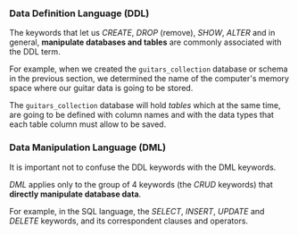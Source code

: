 ### Data Definition Language (DDL)

The keywords that let us _CREATE_, _DROP_ (remove), _SHOW_, _ALTER_ and in general, __manipulate databases and tables__ are commonly associated with the DDL term.

For example, when we created the `guitars_collection` database or schema in the previous section, we determined the name of the computer's memory space where our guitar data is going to be stored.

The `guitars_collection` database will hold _tables_ which at the same time, are going to be defined with column names and with the data types that each table column must allow to be saved.

### Data Manipulation Language (DML)

It is important not to confuse the DDL keywords with the DML keywords.

_DML_ applies only to the group of 4 keywords (the _CRUD_ keywords) that __directly manipulate database data__.

For example, in the SQL language, the _SELECT_, _INSERT_, _UPDATE_ and _DELETE_ keywords, and its correspondent clauses and operators.